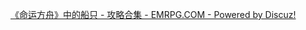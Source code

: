 [《命运方舟》中的船只 - 攻略合集 - EMRPG.COM - Powered by Discuz!](https://emrpg.com/forum.php?mod=viewthread&tid=1466&highlight=)